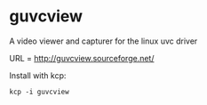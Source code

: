guvcview
========

A video viewer and capturer for the linux uvc driver

URL = http://guvcview.sourceforge.net/

Install with kcp:

```
kcp -i guvcview
```
